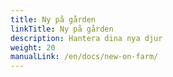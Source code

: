 ```yaml
---
title: Ny på gården
linkTitle: Ny på gården
description: Hantera dina nya djur
weight: 20
manualLink: /en/docs/new-on-farm/
---
```

<script>
  window.location.href = "/en/docs/new-on-farm/";
</script>
